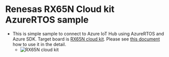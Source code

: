 # Renesas RX65N Cloud kit AzureRTOS sample
* This is simple sample to connect to Azure IoT Hub using AzureRTOS and Azure SDK. Target board is [RX65N cloud kit](https://www.renesas.com/us/en/products/microcontrollers-microprocessors/rx-32-bit-performance-efficiency-mcus/rx65n-cloud-kit-renesas-rx65n-cloud-kit). Please see [this document](https://github.com/TatsuyaOgawanx/rx65nck-azurertos-samples/blob/main/iot_sdk_rx65nck_gcc/r01an6455ej0102-rx-azure-rtos.pdf) how to use it in the detail.
  * ![RX65N cloud kit](https://www.renesas.com/sites/default/files/cloudkit00a_0.jpg)